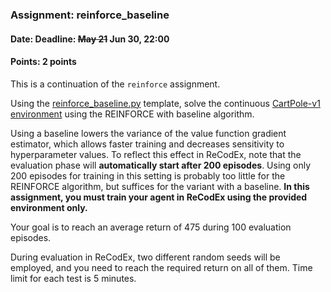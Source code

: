 ### Assignment: reinforce_baseline
#### Date: Deadline: ~~May 21~~ Jun 30, 22:00
#### Points: 2 points

This is a continuation of the `reinforce` assignment.

Using the [reinforce_baseline.py](https://github.com/ufal/npfl138/tree/master/labs/11/reinforce_baseline.py)
template, solve the continuous [CartPole-v1 environment](https://gymnasium.farama.org/environments/classic_control/cart_pole/)
using the REINFORCE with baseline algorithm.

Using a baseline lowers the variance of the value function gradient estimator,
which allows faster training and decreases sensitivity to hyperparameter values.
To reflect this effect in ReCodEx, note that the evaluation phase will
**automatically start after 200 episodes**. Using only 200 episodes for training
in this setting is probably too little for the REINFORCE algorithm, but
suffices for the variant with a baseline. **In this assignment, you must train
your agent in ReCodEx using the provided environment only.**

Your goal is to reach an average return of 475 during 100 evaluation episodes.

During evaluation in ReCodEx, two different random seeds will be employed, and
you need to reach the required return on all of them. Time limit for each test
is 5 minutes.
